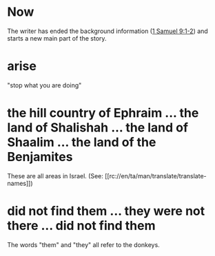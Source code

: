 # Now

The writer has ended the background information ([1 Samuel 9:1-2](./01.md)) and starts a new main part of the story.

# arise

"stop what you are doing"

# the hill country of Ephraim ... the land of Shalishah ... the land of Shaalim ... the land of the Benjamites

These are all areas in Israel. (See: [[rc://en/ta/man/translate/translate-names]])

# did not find them ... they were not there ... did not find them

The words "them" and "they" all refer to the donkeys.